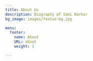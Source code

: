 ```yaml
---
title: About Us
description: Biography of Sami Karkar
bg_image: images/featue-bg.jpg

menu:
  footer:
    name: About
    URL: about
    weight: 1

---
```

